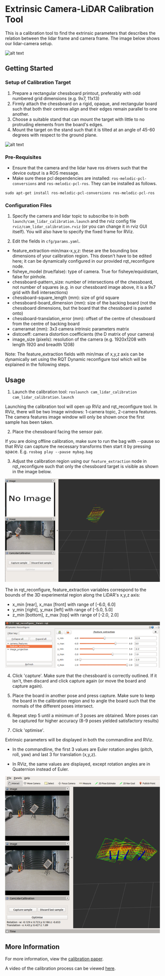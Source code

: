 # Extrinsic Camera-LiDAR Calibration Tool

This is a calibration tool to find the extrinsic parameters that describes the relation between the lidar frame and camera frame. The image below shows our lidar-camera setup. 

![alt text](img/sensors.png "Sensor setup")

## Getting Started

### Setup of Calibration Target

1. Prepare a rectangular chessboard printout, preferably with odd numbered grid dimensions (e.g. 9x7, 11x13)
2. Firmly attach the chessboard on a rigid, opaque, and rectangular board such that both their centres align and their edges remain parallel to one another. 
3. Choose a suitable stand that can mount the target with little to no protruding elements from the board's edges.
4. Mount the target on the stand such that it is tilted at an angle of 45-60 degrees with respect to the ground plane. 

![alt text](img/Experimental_area.png "Experimental Setup")

### Pre-Requisites

- Ensure that the camera and the lidar have ros drivers such that the device output is a ROS message. 
- Make sure these pcl dependencies are installed: `ros-melodic-pcl-conversions` and `ros-melodic-pcl-ros`. They can be installed as follows. 

```
sudo apt-get install ros-melodic-pcl-conversions ros-melodic-pcl-ros
```

### Configuration Files

1. Specify the camera and lidar topic to subscribe to in both `launch/cam_lidar_calibration.launch` and the rviz config file `rviz/cam_lidar_calibration.rviz` (or you can change it in rviz GUI itself). You will also have to specify the fixed frame for RViz.

2. Edit the fields in `cfg/params.yaml`.

- feature_extraction-min/max-x,y,z: these are the bounding box dimensions of your calibration region. This doesn't have to be edited here; it can be dynamically configured in our provided rqt_reconfigure node.
- fisheye_model (true/false): type of camera. True for fisheye/equidistant, false for pinhole.
- chessboard-pattern_size: number of intersections of the chessboard, not number of squares (e.g. in our chessboard image above, it is a 9x7 grid with 8x6 intersections)
- chessboard-square_length (mm): size of grid square 
- chessboard-board_dimension (mm): size of the backing board (not the chessboard dimensions, but the board that the chessboard is pasted onto)
- chessboard-translation_error (mm): offset of the centre of chessboard from the centre of backing board
- cameramat (mm): 3x3 camera intrinsic parameters matrix
- distcoeff: camera distortion coefficients (the D matrix of your camera)
- image_size (pixels): resolution of the camera (e.g. 1920x1208 with length 1920 and breadth 1208)

Note: The feature_extraction fields with min/max of x,y,z axis can be dynamically set using the RQT Dynamic reconfigure tool which will be explained in the following steps.

## Usage

1. Launch the calibration tool: `roslaunch cam_lidar_calibration cam_lidar_calibration.launch` 

Launching the calibration tool will open up RViz and rqt_reconfigure tool. In RViz, there will be two Image windows: 1-camera topic, 2-camera features. The camera features image window will only be shown once the first sample has been taken. 

2. Place the chessboard facing the sensor pair. 

If you are doing offline calibration, make sure to run the bag with --pause so that RViz can capture the necessary transforms then start it by pressing space. 
E.g. `rosbag play --pause mybag.bag` 

3. Adjust the calibration region using our `feature_extraction` node in rqt_reconfigure such that only the chessboard target is visible as shown in the image below. 

![alt text](img/calibration_lidarregion.png "Calibration Region Setup")

The in rqt_reconfigure, feature_extraction variables correspond to the bounds of the 3D experimental region along the LiDAR's x,y,z axis:
- x_min \[rear], x_max \[front] with range of [-6.0, 6.0]
- y_min \[right], y_max \[left] with range of [-5.0, 5.0]
- z_min \[bottom], z_max \[top] with range of [-2.0, 2.0]


![alt text](img/reconfigure_gui.png "RQT Reconfigure")


4. Click 'capture'. Make sure that the chessboard is correctly outlined. If it isn't, then discard and click capture again (or move the board and capture again). 

 


5. Place the board in another pose and press capture. Make sure to keep the board in the calibration region and to angle the board such that the normals of the different poses intersect. 

6. Repeat step 5 until a minimum of 3 poses are obtained. More poses can be captured for higher accuracy (8-9 poses yielded satisfactory results)

7. Click 'optimise'.

Extrinsic parameters will be displayed in both the commandline and RViz.

- In the commandline, the first 3 values are Euler rotation angles (pitch, roll, yaw) and last 3 for translation (x,y,z). 

- In RViz, the same values are displayed, except rotation angles are in Quaternion instead of Euler. 

![alt text](img/cal_results.png "Calibration Results")


## More Information

For more information, view the [calibration paper](https://arxiv.org/abs/1904.12433).

A video of the calibration process can be viewed [here](https://www.youtube.com/watch?v=GD2c3jLBDZU). 






